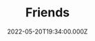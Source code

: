 ---
title: "Friends"
date: 2022-05-20T19:34:00.000Z
permalink: /almanac/tv/2022-05-20-friends/index.html
season: 1-10
rating: 3
---